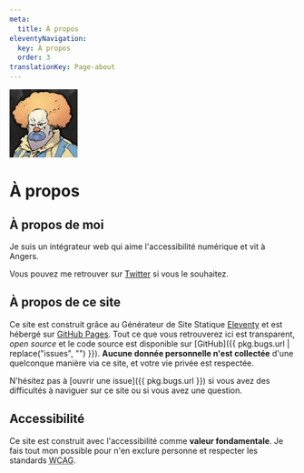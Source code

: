 ```yaml
---
meta:
  title: À propos
eleventyNavigation:
  key: À propos
  order: 3
translationKey: Page-about
---
```


<img src="/assets/images/honk.jpg" class="Avatar" alt="Avatar, clown roux en colère." width="120" height="120">

# À propos


## À propos de moi

Je suis un intégrateur web qui aime l'accessibilité numérique et vit à Angers.

Vous pouvez me retrouver sur [Twitter](https://twitter.com/GaetanBt) si vous le souhaitez.


## À propos de ce site

Ce site est construit grâce au Générateur de Site Statique [<span lang="en">Eleventy</span>](https://11ty.io) et est hébergé sur [GitHub Pages](https://pages.github.com). Tout ce que vous retrouverez ici est transparent, <i lang="en">open source</i> et le code source est disponible sur [GitHub]({{ pkg.bugs.url | replace("issues", "") }}).
**Aucune donnée personnelle n'est collectée** d'une quelconque manière via ce site, et votre vie privée est respectée.

N'hésitez pas à [ouvrir une issue]({{ pkg.bugs.url }}) si vous avez des difficultés à naviguer sur ce site ou si vous avez une question.


## Accessibilité

Ce site est construit avec l'accessibilité comme **valeur fondamentale**. Je fais tout mon possible pour n'en exclure personne et respecter les standards <abbr lang="en" title="Web Content Accessibility Guidelines">WCAG</abbr>. 
